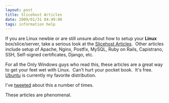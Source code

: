 ```yaml
---
layout: post
title: Slicehost Articles
date: 2009/01/31 04:49:00
tags: information help
---
```



If you are Linux newbie or are still unsure about how to setup your **Linux** box/slice/server, take a serious look at the [Slicehost Articles](http://articles.slicehost.com/).  Other articles include setup of Apache, Nginx, Postfix, MySQL, Ruby on Rails, Capistrano, SSH, Self-signed certificates, Django, etc.  
  
For all the Only Windows guys who read this, these articles are a great way to get your feet wet with Linux.  Can't hurt your pocket book.  It's free. [Ubuntu](http://www.ubuntu.com) is currently my favorite distribution.  
  
I've [tweeted](http://www.twitter.com/armmer) about this a number of times.  
  
These articles are phenomenal.

